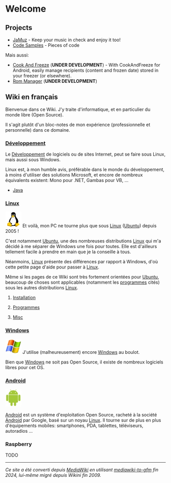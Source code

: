 # Welcome

## Projects

- [JaMuz](wiki/https://phramusca.github.io/JaMuz/) - Keep your music in check and enjoy it too!
- [Code Samples](wiki/https://github.com/phramusca/Samples/tree/main) - Pieces of code

Mais aussi:

- [Cook And Freeze](wiki/https://github.com/phramusca/CookAndFreeze) (**UNDER DEVELOPMENT**) - With CookAndFreeze for Android, easily manage recipients (content and frozen date) stored in your freezer (or elsewhere).
- [Rom Manager](wiki/https://github.com/phramusca/RomManager) (**UNDER DEVELOPMENT**)

## Wiki en français

Bienvenue dans ce Wiki. J'y traite d'informatique, et en particulier du monde libre (Open Source).

Il s'agit plutôt d'un bloc-notes de mon expérience (professionnelle et personnelle) dans ce domaine.

### [Développement](wiki/Développement)

Le [Développement](wiki/Développement) de logiciels ou de sites Internet, peut se faire sous Linux, mais aussi sous Windows. 

Linux est, à mon humble avis, préférable dans le monde du développement, à moins d'utiliser des solutions Microsoft, et encore de nombreux équivalents existent: Mono pour .NET, Gambas pour VB, ...

- [Java](wiki/Java)

### [Linux](wiki/Linux)

![50px-Linux-penguin](wiki/data/50px-Linux-penguin.jpg) Et voilà, mon PC ne tourne plus que sous [Linux](wiki/Linux) ([Ubuntu](wiki/Ubuntu)) depuis 2005 !

C'est notamment [Ubuntu](wiki/Ubuntu), une des nombreuses distributions [Linux](wiki/Linux) qui m'a décidé à me séparer de Windows une fois pour toutes. Elle est d'ailleurs tellement facile à prendre en main que je la conseille à tous.

Néanmoins, [Linux](wiki/Linux) présente des différences par rapport à Windows, d'où cette petite page d'aide pour passer à [Linux](wiki/Linux).

Même si les pages de ce Wiki sont très fortement orientées pour [Ubuntu](wiki/Ubuntu), beaucoup de choses sont applicables (notamment les [programmes](wiki/Programmes) cités) sous les autres distributions [Linux](wiki/Linux).

1. [Installation](wiki/Installation)

2. [Programmes](wiki/Programmes)

3. [Misc](wiki/Misc)

### [Windows](wiki/Windows)

![50px-Windows_xp_logo](wiki/data/50px-Windows_xp_logo.jpg) J'utilise (malheureusement) encore [Windows](wiki/Windows) au boulot.

Bien que [Windows](wiki/Windows) ne soit pas Open Source, il existe de nombreux logiciels libres pour cet OS.

### [Android](wiki/Android)

![50px-Android](wiki/data/50px-Android.jpg)

[Android](wiki/Android) est un système d'exploitation Open Source, racheté à la société [Android](wiki/Android) par Google, basé sur un noyau [Linux](wiki/Linux). Il tourne sur de plus en plus d'équipements mobiles: smartphones, PDA, tablettes, téléviseurs, autoradios ...

### Raspberry

TODO

------------------------------------------------------------------------

*Ce site a été converti depuis [MediaWiki](wiki/MediaWiki) en utilisant [mediawiki-to-gfm](wiki/https://github.com/outofcontrol/mediawiki-to-gfm) fin 2024, lui-même migré depuis Wikini fin 2009.*
